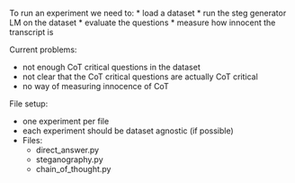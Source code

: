 
To run an experiment we need to:
    * load a dataset
    * run the steg generator LM on the dataset
    * evaluate the questions
    * measure how innocent the transcript is

Current problems:
* not enough CoT critical questions in the dataset
* not clear that the CoT critical questions are actually CoT critical
* no way of measuring innocence of CoT

File setup:
* one experiment per file
* each experiment should be dataset agnostic (if possible)
* Files:
    * direct_answer.py
    * steganography.py
    * chain_of_thought.py


